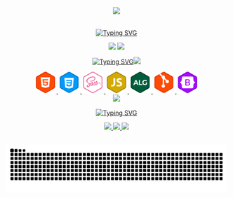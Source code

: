 <!--GIF INICIAL-->
<div align= "center">

<img width="110" src=https://c.tenor.com/3AhuaFENK-wAAAAi/aaaa.gif>

</div>
<br>

<!--TITULO PRINCIPAL-->
<div align="center">

[![Typing SVG](https://readme-typing-svg.herokuapp.com?font=Arial+Black&color=%23E0AA3E&size=32&duration=3000&center=true&vCenter=true&width=500&lines=Sou+Victor+%F0%9F%A4%99;Apaixonado+por;Front-End+e+Web_designer)](#)

</div>

<!--CARD RANK STATS-->
<div align = "center">

 <img height="200em" src="https://github-readme-stats.vercel.app/api?username=Victor-Ozores&include_all_commits=true&count_private=true&show_icons=true&bg_color=000&text_color=E0AA3E"/>

<!--CARD STATS DE LINGUAGENS-->
<img height="200em" src="https://github-readme-stats.vercel.app/api/top-langs/?username=Victor-Ozores&layout=compact&bg_color=000&text_color=E0AA3E">

</div>

<!--SEGUNDO TITULO-->
<div align="center">

[![Typing SVG](https://readme-typing-svg.herokuapp.com?font=Arial+Black&color=%23E0AA3E&size=32&duration=4000&center=true&vCenter=true&width=600&lines=Minhas+Tecnologias+Favoritas+)<img width="70" src=https://c.tenor.com/_mmyoLZQomUAAAAi/bibipet-bibi.gif>](#)

</div>

<!--BOX HTML5-->
<div align = "center">

<a href="https://www.devmedia.com.br/certificado/tecnologia/html/victor-amorim">

<img height="50em" src="assets/html.svg">

</a>

<!--BOX CSS3-->
<a href="https://www.devmedia.com.br/certificado/tecnologia/css/victor-amorim">

<img height="50em" src="assets/css.svg">

</a>

<!--BOX SASS-->
<a href="https://udemy-certificate.s3.amazonaws.com/image/UC-0dbda4b2-8e99-4214-be70-2df0a0eda7e5.jpg">

<img height="50em" src="assets/sass.svg">

</a>

<!--BOX JAVASCRIPT-->
<a href="https://www.devmedia.com.br/certificado/tecnologia/javascript/victor-amorim">

<img height="50em" src="assets/js.svg">

</a>

<!--BOX ALGORITIMO-->
<a href="https://www.devmedia.com.br/certificado/tecnologia/algoritmo/victor-amorim">

<img height="50em" src="assets/alg.svg">

</a>

<!--BOX GIT-->
<a href="https://www.devmedia.com.br/certificado/tecnologia/git/victor-amorim">

<img height="50em" src="assets/git.svg">

</a>

<!--BOX BOOTSTRAP-->

<a href="#">

<img height="50em" src="assets/bootstrap.svg">

</a>

</div>

<!--GIF IMAGEM CONTAINER-->
<div align= "center">

<img width="250em" src=https://i.pinimg.com/originals/22/e6/40/22e640304be35c0ca2adf3d7b9042628.gif>

</div>

<!--TERCEIRO TITULO-->
<div align="center">

[![Typing SVG](https://readme-typing-svg.herokuapp.com?font=Arial+Black&color=%23E0AA3E&size=32&duration=4000&center=true&vCenter=true&width=600&lines=Meus+Contatos)](#)

</div>

<!--WHATSAPP-->
<div align="center">
<a href="https://clicano.link/whatsapp001">

<img height="30em" src="https://img.shields.io/badge/WhatsApp-25D366?style=for-the-badge&logo=whatsapp&logoColor=white">

</a>

<!--GMAIL-->
<a href = "mailto:victor_ozores@hotmail.com">

<img height="30em" src="https://img.shields.io/badge/-Gmail-%23333?style=for-the-badge&logo=gmail&logoColor=white">

</a>

<!--GIF RIGHT-->
<img width="70em" src=https://c.tenor.com/qpaDOu1PEfMAAAAi/cute-animals.gif>
<br>
<br>
</div> 

<div align="center">

![Snake animation](https://github.com/Victor-Ozores/Victor-Ozores/blob/output/github-contribution-grid-snake.svg)

</div>

